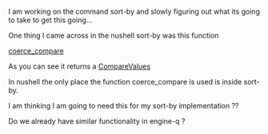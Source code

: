 
I am working on the command sort-by and slowly figuring out what its
going to take to get this going...

One thing I came across in the nushell sort-by was this function

[coerce_compare](https://github.com/nushell/nushell/blob/main/crates/nu-data/src/base.rs#L113)

As you can see it returns a
[CompareValues](https://github.com/nushell/nushell/blob/main/crates/nu-data/src/base.rs#L73)

In nushell the only place the function coerce_compare is used is inside sort-by.

I am thinking I am going to need this for my sort-by implementation ??

Do we already have similar functionality in engine-q ?
